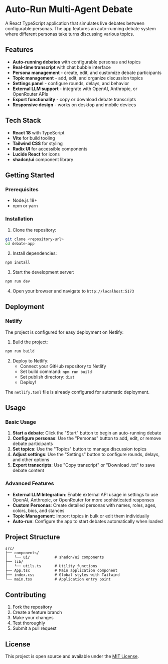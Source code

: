 # Auto-Run Multi-Agent Debate

A React TypeScript application that simulates live debates between configurable personas. The app features an auto-running debate system where different personas take turns discussing various topics.

## Features

- **Auto-running debates** with configurable personas and topics
- **Real-time transcript** with chat bubble interface
- **Persona management** - create, edit, and customize debate participants
- **Topic management** - add, edit, and organize discussion topics
- **Settings panel** - configure rounds, delays, and behavior
- **External LLM support** - integrate with OpenAI, Anthropic, or OpenRouter APIs
- **Export functionality** - copy or download debate transcripts
- **Responsive design** - works on desktop and mobile devices

## Tech Stack

- **React 18** with TypeScript
- **Vite** for build tooling
- **Tailwind CSS** for styling
- **Radix UI** for accessible components
- **Lucide React** for icons
- **shadcn/ui** component library

## Getting Started

### Prerequisites

- Node.js 18+ 
- npm or yarn

### Installation

1. Clone the repository:
```bash
git clone <repository-url>
cd debate-app
```

2. Install dependencies:
```bash
npm install
```

3. Start the development server:
```bash
npm run dev
```

4. Open your browser and navigate to `http://localhost:5173`

## Deployment

### Netlify

The project is configured for easy deployment on Netlify:

1. Build the project:
```bash
npm run build
```

2. Deploy to Netlify:
   - Connect your GitHub repository to Netlify
   - Set build command: `npm run build`
   - Set publish directory: `dist`
   - Deploy!

The `netlify.toml` file is already configured for automatic deployment.

## Usage

### Basic Usage

1. **Start a debate**: Click the "Start" button to begin an auto-running debate
2. **Configure personas**: Use the "Personas" button to add, edit, or remove debate participants
3. **Set topics**: Use the "Topics" button to manage discussion topics
4. **Adjust settings**: Use the "Settings" button to configure rounds, delays, and other options
5. **Export transcripts**: Use "Copy transcript" or "Download .txt" to save debate content

### Advanced Features

- **External LLM Integration**: Enable external API usage in settings to use OpenAI, Anthropic, or OpenRouter for more sophisticated responses
- **Custom Personas**: Create detailed personas with names, roles, ages, colors, bios, and stances
- **Topic Management**: Import topics in bulk or edit them individually
- **Auto-run**: Configure the app to start debates automatically when loaded

## Project Structure

```
src/
├── components/
│   └── ui/           # shadcn/ui components
├── lib/
│   └── utils.ts      # Utility functions
├── App.tsx           # Main application component
├── index.css         # Global styles with Tailwind
└── main.tsx          # Application entry point
```

## Contributing

1. Fork the repository
2. Create a feature branch
3. Make your changes
4. Test thoroughly
5. Submit a pull request

## License

This project is open source and available under the [MIT License](LICENSE).
